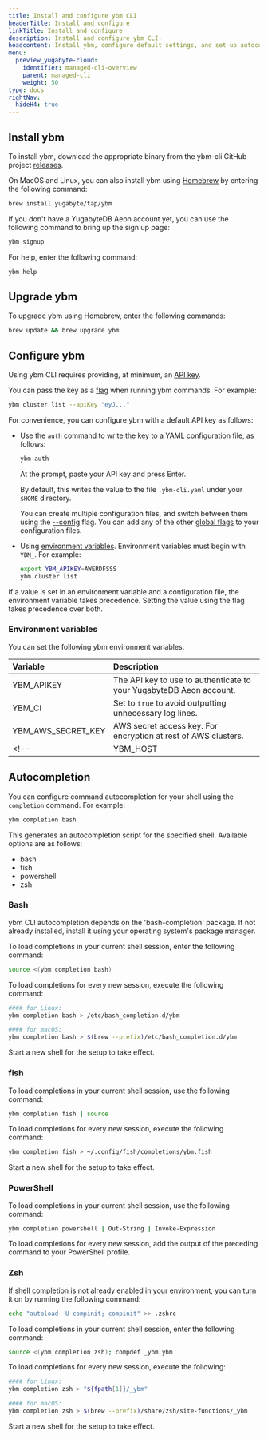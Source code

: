 ```yaml
---
title: Install and configure ybm CLI
headerTitle: Install and configure
linkTitle: Install and configure
description: Install and configure ybm CLI.
headcontent: Install ybm, configure default settings, and set up autocompletion
menu:
  preview_yugabyte-cloud:
    identifier: managed-cli-overview
    parent: managed-cli
    weight: 50
type: docs
rightNav:
  hideH4: true
---
```


## Install ybm

To install ybm, download the appropriate binary from the ybm-cli GitHub project [releases](https://github.com/yugabyte/ybm-cli/releases).

On MacOS and Linux, you can also install ybm using [Homebrew](https://brew.sh) by entering the following command:

```sh
brew install yugabyte/tap/ybm
```

If you don't have a YugabyteDB Aeon account yet, you can use the following command to bring up the sign up page:

```sh
ybm signup
```

For help, enter the following command:

```sh
ybm help
```

## Upgrade ybm

To upgrade ybm using Homebrew, enter the following commands:

```sh
brew update && brew upgrade ybm
```

## Configure ybm

Using ybm CLI requires providing, at minimum, an [API key](../../managed-apikeys/).

You can pass the key as a [flag](../managed-cli-reference/#global-flags) when running ybm commands. For example:

```sh
ybm cluster list --apiKey "eyJ..."
```

For convenience, you can configure ybm with a default API key as follows:

- Use the `auth` command to write the key to a YAML configuration file, as follows:

  ```sh
  ybm auth
  ```

  At the prompt, paste your API key and press Enter.

  By default, this writes the value to the file `.ybm-cli.yaml` under your `$HOME` directory.

  You can create multiple configuration files, and switch between them using the [--config](../managed-cli-reference/#global-flags) flag. You can add any of the other [global flags](../managed-cli-reference/#global-flags) to your configuration files.

- Using [environment variables](#environment-variables). Environment variables must begin with `YBM_`. For example:

  ```sh
  export YBM_APIKEY=AWERDFSSS
  ybm cluster list
  ```

If a value is set in an environment variable and a configuration file, the environment variable takes precedence. Setting the value using the flag takes precedence over both.

### Environment variables

You can set the following ybm environment variables.

| Variable | Description |
| :--- | :--- |
| YBM_APIKEY | The API key to use to authenticate to your YugabyteDB Aeon account. |
| YBM_CI | Set to `true` to avoid outputting unnecessary log lines. |
| YBM_AWS_SECRET_KEY | AWS secret access key. For encryption at rest of AWS clusters. |
<!--| YBM_HOST | The host address of the cluster you are managing. By default, https is added to the host if no scheme is provided. |-->

## Autocompletion

You can configure command autocompletion for your shell using the `completion` command. For example:

```sh
ybm completion bash
```

This generates an autocompletion script for the specified shell. Available options are as follows:

- bash
- fish
- powershell
- zsh

### Bash

ybm CLI autocompletion depends on the 'bash-completion' package. If not already installed, install it using your operating system's package manager.

To load completions in your current shell session, enter the following command:

```sh
source <(ybm completion bash)
```

To load completions for every new session, execute the following command:

```sh
#### for Linux:
ybm completion bash > /etc/bash_completion.d/ybm

#### for macOS:
ybm completion bash > $(brew --prefix)/etc/bash_completion.d/ybm
```

Start a new shell for the setup to take effect.

### fish

To load completions in your current shell session, use the following command:

```sh
ybm completion fish | source
```

To load completions for every new session, execute the following command:

```sh
ybm completion fish > ~/.config/fish/completions/ybm.fish
```

Start a new shell for the setup to take effect.

### PowerShell

To load completions in your current shell session, use the following command:

```sh
ybm completion powershell | Out-String | Invoke-Expression
```

To load completions for every new session, add the output of the preceding command to your PowerShell profile.

### Zsh

If shell completion is not already enabled in your environment, you can turn it on by running the following command:

```sh
echo "autoload -U compinit; compinit" >> .zshrc
```

To load completions in your current shell session, enter the following command:

```sh
source <(ybm completion zsh); compdef _ybm ybm
```

To load completions for every new session, execute the following:

```sh
#### for Linux:
ybm completion zsh > "${fpath[1]}/_ybm"

#### for macOS:
ybm completion zsh > $(brew --prefix)/share/zsh/site-functions/_ybm
```

Start a new shell for the setup to take effect.
